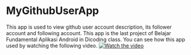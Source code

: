 # MyGithubUserApp
This app is used to view github user account description, its follower account and following account. This app is the last project of Belajar Fundamental Aplikasi Android in Dicoding class.
You can see how this app used by watching the following video.
[![Watch the video](https://i.imgur.com/vKb2F1B.png)](https://youtu.be/tMiJgRJVbZQ)
